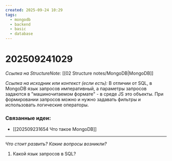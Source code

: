 ```yaml
---
created: 2025-09-24 10:29
tags:
  - mongodb
  - backend
  - basic
  - database
---
```

# 202509241029
*Ссылка на StructureNote:* [[02 Structure notes/MongoDB|MongoDB]]

*Ссылка на исходник или контекст (если есть):* 
В отличии от SQL,  в MongoDB язык запросов императивный, а параметры запросов задаются в "машиночитаемом формате" - в среде JS это объекты. При формировании запросов можно и нужно задавать фильтры и использовать логические операторы.
### Связанные идеи:
*   [[202509231654 Что такое MongoDB]]
---

*Что стоит развить? Какие вопросы возникли?*
1) Какой язык запросов в SQL?